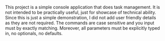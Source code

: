 This project is a simple console application that does task management. It is not intended to be practically useful, just for showcase of technical ability.
Since this is just a simple demonstration, I did not add user friendly details as they are not required. The commands are case sensitive and you input must by exactly matching. Moreover, all parameters must be explicitly typed in, no optionals, no defaults.